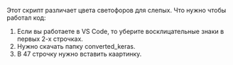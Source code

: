 Этот скрипт различает цвета светофоров для слепых.
Что нужно чтобы работал код:
1. Если вы работаете в VS Code, то уберите восклицательные знаки в первых 2-х строчках.
2. Нужно скачать папку converted_keras.
3. В 47 строчку нужно вставить каартинку.
